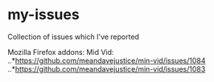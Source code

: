 # my-issues
Collection of issues which I've reported


Mozilla Firefox addons: Mid Vid: 
..*https://github.com/meandavejustice/min-vid/issues/1084
..*https://github.com/meandavejustice/min-vid/issues/1083
